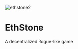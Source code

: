 ![ethstone2](https://user-images.githubusercontent.com/103030189/231741393-48dc0700-47c5-4b6b-840a-2eceb3ce2271.jpg)
# EthStone
A decentralized Rogue-like game

